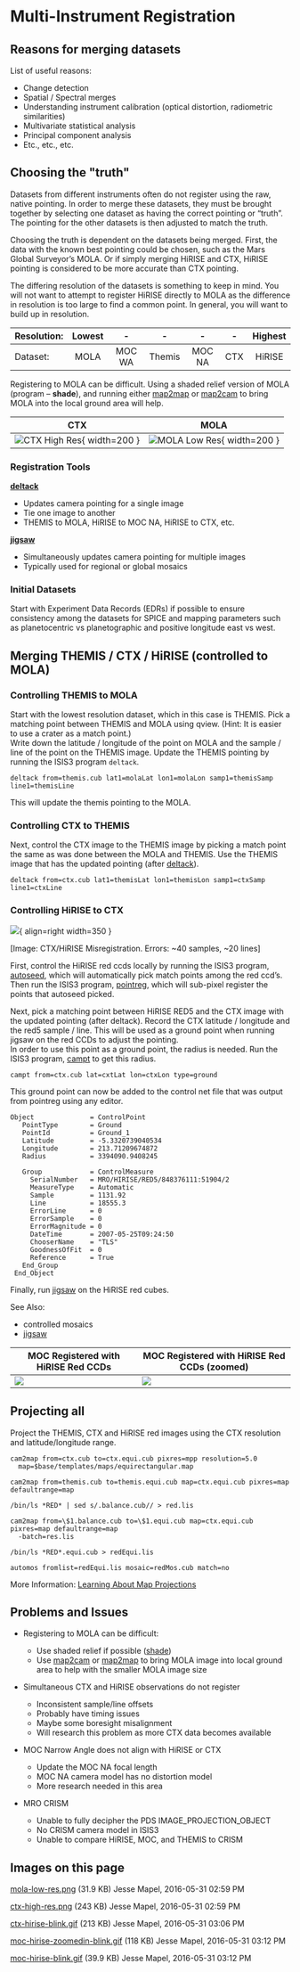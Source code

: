 
# Multi-Instrument Registration

## Reasons for merging datasets

List of useful reasons:

  - Change detection
  - Spatial / Spectral merges
  - Understanding instrument calibration (optical distortion,
    radiometric similarities)
  - Multivariate statistical analysis
  - Principal component analysis
  - Etc., etc., etc.

## Choosing the "truth"

Datasets from different instruments often do not register using the raw,
native pointing. In order to merge these datasets, they must be brought
together by selecting one dataset as having the correct pointing or
“truth”. The pointing for the other datasets is then adjusted to match
the truth.

Choosing the truth is dependent on the datasets being merged. First, the
data with the known best pointing could be chosen, such as the Mars
Global Surveyor’s MOLA. Or if simply merging HiRISE and CTX, HiRISE
pointing is considered to be more accurate than CTX pointing.

The differing resolution of the datasets is something to keep in mind.
You will not want to attempt to register HiRISE directly to MOLA as the
difference in resolution is too large to find a common point. In
general, you will want to build up in resolution.


| Resolution: | Lowest | -      | -      | -      | -   | Highest |
| ----------  |:------:|:------:|:------:|:------:|:---:|:-------:|
| Dataset:    | MOLA   | MOC WA | Themis | MOC NA | CTX | HiRISE  |

Registering to MOLA can be difficult. Using a shaded relief version of
MOLA (program – **shade**), and running either
[map2map](https://isis.astrogeology.usgs.gov/Application/presentation/Tabbed/map2map/map2map.html)
or
[map2cam](https://isis.astrogeology.usgs.gov/Application/presentation/Tabbed/map2cam/map2cam.html)
to bring MOLA into the local ground area will help.

| CTX                                                                          | MOLA                                                                         |
| ---------------------------------------------------------------------------- | -----------------------------------------------------------------------------|
| ![CTX High Res](../../assets/control-networks/ctx-high-res.png){ width=200 } | ![MOLA Low Res](../../assets/control-networks/mola-low-res.png){ width=200 } |

### Registration Tools

[**deltack**](http://isis.astrogeology.usgs.gov/Application/presentation/Tabbed/deltack/deltack.html)

  - Updates camera pointing for a single image
  - Tie one image to another
  - THEMIS to MOLA, HiRISE to MOC NA, HiRISE to CTX, etc.

[**jigsaw**](http://isis.astrogeology.usgs.gov/Application/presentation/Tabbed/jigsaw/jigsaw.html)

  - Simultaneously updates camera pointing for multiple images
  - Typically used for regional or global mosaics

### Initial Datasets

Start with Experiment Data Records (EDRs) if possible to ensure
consistency among the datasets for SPICE and mapping parameters such as
planetocentric vs planetographic and positive longitude east vs west.

## Merging THEMIS / CTX / HiRISE (controlled to MOLA)

### Controlling THEMIS to MOLA

Start with the lowest resolution dataset, which in this case is THEMIS.
Pick a matching point between THEMIS and MOLA using qview. (Hint: It is
easier to use a crater as a match point.)  
Write down the latitude / longitude of the point on MOLA and the sample
/ line of the point on the THEMIS image. Update the THEMIS pointing by
running the ISIS3 program `deltack`.

    deltack from=themis.cub lat1=molaLat lon1=molaLon samp1=themisSamp line1=themisLine

This will update the themis pointing to the MOLA.

### Controlling CTX to THEMIS

Next, control the CTX image to the THEMIS image by picking a match point
the same as was done between the MOLA and THEMIS. Use the THEMIS image
that has the updated pointing (after
[deltack](http://isis.astrogeology.usgs.gov/Application/presentation/Tabbed/deltack/deltack.html)).

    deltack from=ctx.cub lat1=themisLat lon1=themisLon samp1=ctxSamp line1=ctxLine

### Controlling HiRISE to CTX

![](../../assets/control-networks/ctx-hirise-blink.gif){ align=right width=350 }

[Image: CTX/HiRISE Misregistration. Errors: ~40 samples, ~20 lines]

First, control the HiRISE red ccds locally by running the ISIS3 program,
[autoseed](http://isis.astrogeology.usgs.gov/Application/presentation/Tabbed/autoseed/autoseed.html), 
which will automatically pick match points among the red ccd’s. Then run the ISIS3 program,
[pointreg](http://isis.astrogeology.usgs.gov/Application/presentation/Tabbed/pointreg/pointreg.html), 
which will sub-pixel register the points that autoseed picked.

Next, pick a matching point between HiRISE RED5 and the CTX image with
the updated pointing (after deltack). Record the CTX latitude /
longitude and the red5 sample / line. This will be used as a ground
point when running jigsaw on the red CCDs to adjust the pointing.  
In order to use this point as a ground point, the radius is needed. Run
the ISIS3 program,
[campt](http://isis.astrogeology.usgs.gov/Application/presentation/Tabbed/campt/campt.html)
to get this radius.

    campt from=ctx.cub lat=cxtLat lon=ctxLon type=ground

This ground point can now be added to the control net file that was
output from pointreg using any editor.

    Object              = ControlPoint
       PointType        = Ground
       PointId          = Ground_1
       Latitude         = -5.3320739040534
       Longitude        = 213.71209674872
       Radius           = 3394090.9408245
    
       Group            = ControlMeasure
         SerialNumber   = MRO/HIRISE/RED5/848376111:51904/2
         MeasureType    = Automatic
         Sample         = 1131.92
         Line           = 18555.3
         ErrorLine      = 0
         ErrorSample    = 0
         ErrorMagnitude = 0
         DateTime       = 2007-05-25T09:24:50
         ChooserName    = "TLS"
         GoodnessOfFit  = 0
         Reference      = True
       End_Group
     End_Object

Finally, run
[jigsaw](https://isis.astrogeology.usgs.gov/Application/presentation/Tabbed/jigsaw/jigsaw.html)
on the HiRISE red cubes.

See Also:

  - controlled mosaics
  - [jigsaw](https://isis.astrogeology.usgs.gov/Application/presentation/Tabbed/jigsaw/jigsaw.html)

| MOC Registered with HiRISE Red CCDs                     | MOC Registered with HiRISE Red CCDs (zoomed)                     |
| ------------------------------------------------------- | ---------------------------------------------------------------- |
| ![](../../assets/control-networks/moc-hirise-blink.gif) | ![](../../assets/control-networks/moc-hirise-zoomedin-blink.gif) |

## Projecting all

Project the THEMIS, CTX and HiRISE red images using the CTX resolution
and latitude/longitude range.

    cam2map from=ctx.cub to=ctx.equi.cub pixres=mpp resolution=5.0 
      map=$base/templates/maps/equirectangular.map
    
    cam2map from=themis.cub to=themis.equi.cub map=ctx.equi.cub pixres=map defaultrange=map
    
    /bin/ls *RED* | sed s/.balance.cub// > red.lis
    
    cam2map from=\$1.balance.cub to=\$1.equi.cub map=ctx.equi.cub pixres=map defaultrange=map
      -batch=res.lis
    
    /bin/ls *RED*.equi.cub > redEqui.lis
    
    automos fromlist=redEqui.lis mosaic=redMos.cub match=no

More Information: [Learning About Map Projections](../camera-geometry-and-projections/learning-about-map-projections.md)

## Problems and Issues

  - Registering to MOLA can be difficult:
    
      - Use shaded relief if possible ([shade](http://isis.astrogeology.usgs.gov/Application/presentation/Tabbed/shade/shade.html))
      - Use
        [map2cam](http://isis.astrogeology.usgs.gov/Application/presentation/Tabbed/map2cam/map2cam.html)
        or
        [map2map](http://isis.astrogeology.usgs.gov/Application/presentation/Tabbed/map2map/map2map.html)
        to bring MOLA image into local ground area to help with the
        smaller MOLA image size

  - Simultaneous CTX and HiRISE observations do not register
    
      - Inconsistent sample/line offsets
      - Probably have timing issues
      - Maybe some boresight misalignment
      - Will research this problem as more CTX data becomes available

  - MOC Narrow Angle does not align with HiRISE or CTX
    
      - Update the MOC NA focal length
      - MOC NA camera model has no distortion model
      - More research needed in this area

  - MRO CRISM
    
      - Unable to fully decipher the PDS IMAGE_PROJECTION_OBJECT
      - No CRISM camera model in ISIS3
      - Unable to compare HiRISE, MOC, and THEMIS to CRISM

## Images on this page

[mola-low-res.png](../../assets/control-networks/mola-low-res.png)
(31.9 KB) Jesse Mapel,
2016-05-31 02:59 PM 

[ctx-high-res.png](../../assets/control-networks/ctx-high-res.png)
(243 KB) Jesse Mapel,
2016-05-31 02:59 PM 

[ctx-hirise-blink.gif](../../assets/control-networks/ctx-hirise-blink.gif)
(213 KB) Jesse Mapel,
2016-05-31 03:06 PM 

[moc-hirise-zoomedin-blink.gif](../../assets/control-networks/moc-hirise-zoomedin-blink.gif)
(118 KB) Jesse Mapel,
2016-05-31 03:12 PM 

[moc-hirise-blink.gif](../../assets/control-networks/moc-hirise-blink.gif)
(39.9 KB) Jesse Mapel,
2016-05-31 03:12 PM 